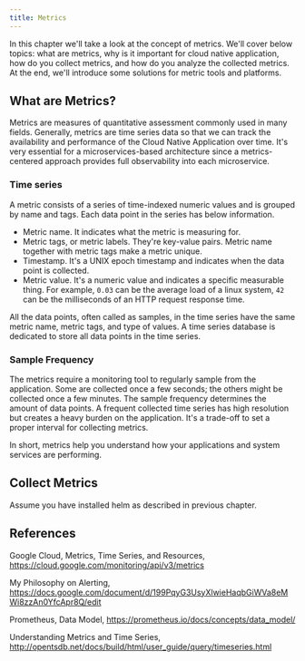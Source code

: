 ```yaml
---
title: Metrics
---
```


In this chapter we'll take a look at the concept of metrics. We'll cover below topics: what are metrics, why is it important for cloud native application, how do you collect metrics, and how do you analyze the collected metrics. At the end, we'll introduce some solutions for metric tools and platforms.

## What are Metrics?

Metrics are measures of quantitative assessment commonly used in many fields. Generally, metrics are time series data so that we can track the availability and performance of the Cloud Native Application over time. It's very essential for a microservices-based architecture since a metrics-centered approach provides full observability into each microservice.

### Time series

A metric consists of a series of time-indexed numeric values and is grouped by name and tags. Each data point in the series has below information.

* Metric name. It indicates what the metric is measuring for.
* Metric tags, or metric labels. They're key-value pairs. Metric name together with metric tags make a metric unique.
* Timestamp. It's a UNIX epoch timestamp and indicates when the data point is collected.
* Metric value. It's a numeric value and indicates a specific measurable thing. For example, `0.03` can be the average load of a linux system, `42` can be the milliseconds of an HTTP request response time.

All the data points, often called as samples, in the time series have the same metric name, metric tags, and type of values. A time series database is dedicated to store all data points in the time series.

### Sample Frequency

The metrics require a monitoring tool to regularly sample from the application. Some are collected once a few seconds; the others might be collected once a few minutes. The sample frequency determines the amount of data points. A frequent collected time series has high resolution but creates a heavy burden on the application. It's a trade-off to set a proper interval for collecting metrics.

In short, metrics help you understand how your applications and system services are performing.

## Collect Metrics

Assume you have installed helm as described in previous chapter.

## References

Google Cloud, Metrics, Time Series, and Resources, <https://cloud.google.com/monitoring/api/v3/metrics>

My Philosophy on Alerting, <https://docs.google.com/document/d/199PqyG3UsyXlwieHaqbGiWVa8eMWi8zzAn0YfcApr8Q/edit>

Prometheus, Data Model, <https://prometheus.io/docs/concepts/data_model/>

Understanding Metrics and Time Series, <http://opentsdb.net/docs/build/html/user_guide/query/timeseries.html>
